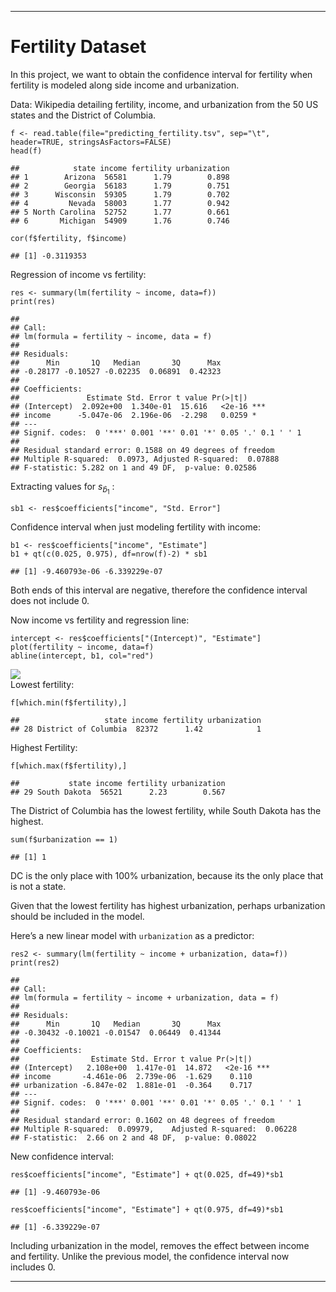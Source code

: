 ------------------------------------------------------------------------

# Fertility Dataset

In this project, we want to obtain the confidence interval for fertility
when fertility is modeled along side income and urbanization.

Data: Wikipedia detailing fertility, income, and urbanization from the
50 US states and the District of Columbia.

    f <- read.table(file="predicting_fertility.tsv", sep="\t", header=TRUE, stringsAsFactors=FALSE)
    head(f)

    ##            state income fertility urbanization
    ## 1        Arizona  56581      1.79        0.898
    ## 2        Georgia  56183      1.79        0.751
    ## 3      Wisconsin  59305      1.79        0.702
    ## 4         Nevada  58003      1.77        0.942
    ## 5 North Carolina  52752      1.77        0.661
    ## 6       Michigan  54909      1.76        0.746

    cor(f$fertility, f$income)

    ## [1] -0.3119353

Regression of income vs fertility:

    res <- summary(lm(fertility ~ income, data=f))
    print(res)

    ## 
    ## Call:
    ## lm(formula = fertility ~ income, data = f)
    ## 
    ## Residuals:
    ##      Min       1Q   Median       3Q      Max 
    ## -0.28177 -0.10527 -0.02235  0.06891  0.42323 
    ## 
    ## Coefficients:
    ##               Estimate Std. Error t value Pr(>|t|)    
    ## (Intercept)  2.092e+00  1.340e-01  15.616   <2e-16 ***
    ## income      -5.047e-06  2.196e-06  -2.298   0.0259 *  
    ## ---
    ## Signif. codes:  0 '***' 0.001 '**' 0.01 '*' 0.05 '.' 0.1 ' ' 1
    ## 
    ## Residual standard error: 0.1588 on 49 degrees of freedom
    ## Multiple R-squared:  0.0973, Adjusted R-squared:  0.07888 
    ## F-statistic: 5.282 on 1 and 49 DF,  p-value: 0.02586

Extracting values for *s*<sub>*b̂*<sub>1</sub></sub> :

    sb1 <- res$coefficients["income", "Std. Error"]

Confidence interval when just modeling fertility with income:

    b1 <- res$coefficients["income", "Estimate"]
    b1 + qt(c(0.025, 0.975), df=nrow(f)-2) * sb1

    ## [1] -9.460793e-06 -6.339229e-07

Both ends of this interval are negative, therefore the confidence
interval does not include 0.

Now income vs fertility and regression line:

    intercept <- res$coefficients["(Intercept)", "Estimate"]
    plot(fertility ~ income, data=f)
    abline(intercept, b1, col="red")

<img src="problem-set-8_KLB_files/figure-markdown_strict/unnamed-chunk-6-1.png" style="display: block; margin: auto;" />
Lowest fertility:

    f[which.min(f$fertility),]

    ##                   state income fertility urbanization
    ## 28 District of Columbia  82372      1.42            1

Highest Fertility:

    f[which.max(f$fertility),]

    ##           state income fertility urbanization
    ## 29 South Dakota  56521      2.23        0.567

The District of Columbia has the lowest fertility, while South Dakota
has the highest.

    sum(f$urbanization == 1)

    ## [1] 1

DC is the only place with 100% urbanization, because its the only place
that is not a state.

Given that the lowest fertility has highest urbanization, perhaps
urbanization should be included in the model.

Here’s a new linear model with `urbanization` as a predictor:

    res2 <- summary(lm(fertility ~ income + urbanization, data=f))
    print(res2)

    ## 
    ## Call:
    ## lm(formula = fertility ~ income + urbanization, data = f)
    ## 
    ## Residuals:
    ##      Min       1Q   Median       3Q      Max 
    ## -0.30432 -0.10021 -0.01547  0.06449  0.41344 
    ## 
    ## Coefficients:
    ##                Estimate Std. Error t value Pr(>|t|)    
    ## (Intercept)   2.108e+00  1.417e-01  14.872   <2e-16 ***
    ## income       -4.461e-06  2.739e-06  -1.629    0.110    
    ## urbanization -6.847e-02  1.881e-01  -0.364    0.717    
    ## ---
    ## Signif. codes:  0 '***' 0.001 '**' 0.01 '*' 0.05 '.' 0.1 ' ' 1
    ## 
    ## Residual standard error: 0.1602 on 48 degrees of freedom
    ## Multiple R-squared:  0.09979,    Adjusted R-squared:  0.06228 
    ## F-statistic:  2.66 on 2 and 48 DF,  p-value: 0.08022

New confidence interval:

    res$coefficients["income", "Estimate"] + qt(0.025, df=49)*sb1

    ## [1] -9.460793e-06

    res$coefficients["income", "Estimate"] + qt(0.975, df=49)*sb1

    ## [1] -6.339229e-07

Including urbanization in the model, removes the effect between income
and fertility. Unlike the previous model, the confidence interval now
includes 0.

------------------------------------------------------------------------
